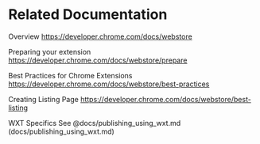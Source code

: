 
# Related Documentation

Overview
https://developer.chrome.com/docs/webstore

Preparing your extension
https://developer.chrome.com/docs/webstore/prepare

Best Practices for Chrome Extensions
https://developer.chrome.com/docs/webstore/best-practices

Creating Listing Page
https://developer.chrome.com/docs/webstore/best-listing

WXT Specifics
See @docs/publishing_using_wxt.md (docs/publishing_using_wxt.md)